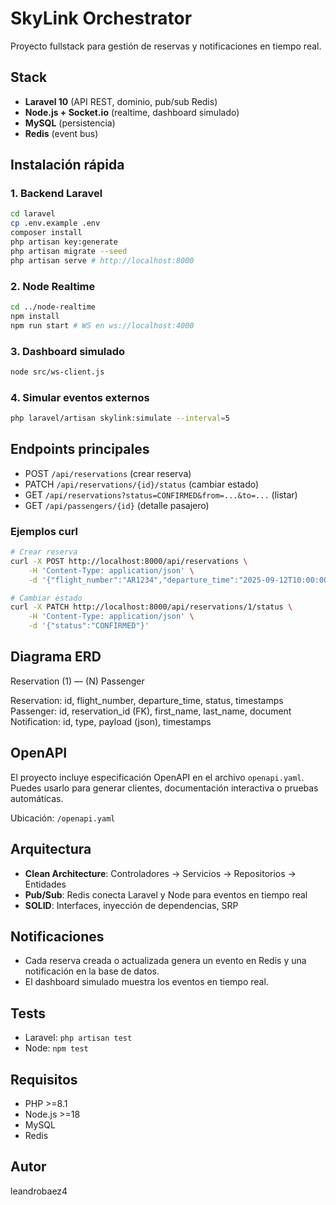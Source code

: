 # SkyLink Orchestrator

Proyecto fullstack para gestión de reservas y notificaciones en tiempo real.

## Stack
- **Laravel 10** (API REST, dominio, pub/sub Redis)
- **Node.js + Socket.io** (realtime, dashboard simulado)
- **MySQL** (persistencia)
- **Redis** (event bus)

## Instalación rápida

### 1. Backend Laravel
```bash
cd laravel
cp .env.example .env
composer install
php artisan key:generate
php artisan migrate --seed
php artisan serve # http://localhost:8000
```

### 2. Node Realtime
```bash
cd ../node-realtime
npm install
npm run start # WS en ws://localhost:4000
```

### 3. Dashboard simulado
```bash
node src/ws-client.js
```

### 4. Simular eventos externos
```bash
php laravel/artisan skylink:simulate --interval=5
```


## Endpoints principales
- POST `/api/reservations` (crear reserva)
- PATCH `/api/reservations/{id}/status` (cambiar estado)
- GET `/api/reservations?status=CONFIRMED&from=...&to=...` (listar)
- GET `/api/passengers/{id}` (detalle pasajero)

### Ejemplos curl
```bash
# Crear reserva
curl -X POST http://localhost:8000/api/reservations \
	-H 'Content-Type: application/json' \
	-d '{"flight_number":"AR1234","departure_time":"2025-09-12T10:00:00","passengers":[{"first_name":"Ana","last_name":"Paz","document":"DNI1"}]}'

# Cambiar estado
curl -X PATCH http://localhost:8000/api/reservations/1/status \
	-H 'Content-Type: application/json' \
	-d '{"status":"CONFIRMED"}'
```


## Diagrama ERD

Reservation (1) — (N) Passenger

Reservation: id, flight_number, departure_time, status, timestamps
Passenger: id, reservation_id (FK), first_name, last_name, document
Notification: id, type, payload (json), timestamps

## OpenAPI

El proyecto incluye especificación OpenAPI en el archivo `openapi.yaml`.
Puedes usarlo para generar clientes, documentación interactiva o pruebas automáticas.

Ubicación: `/openapi.yaml`

## Arquitectura
- **Clean Architecture**: Controladores → Servicios → Repositorios → Entidades
- **Pub/Sub**: Redis conecta Laravel y Node para eventos en tiempo real
- **SOLID**: Interfaces, inyección de dependencias, SRP

## Notificaciones
- Cada reserva creada o actualizada genera un evento en Redis y una notificación en la base de datos.
- El dashboard simulado muestra los eventos en tiempo real.

## Tests
- Laravel: `php artisan test`
- Node: `npm test`

## Requisitos
- PHP >=8.1
- Node.js >=18
- MySQL
- Redis

## Autor
leandrobaez4
